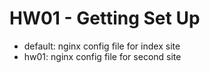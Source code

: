 # HW01 - Getting Set Up
- default: nginx config file for index site  
- hw01: nginx config file for second site

